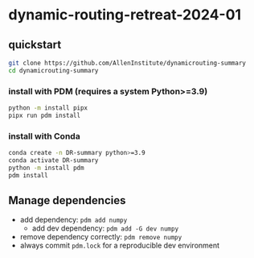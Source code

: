 # dynamic-routing-retreat-2024-01

## quickstart

```bash
git clone https://github.com/AllenInstitute/dynamicrouting-summary
cd dynamicrouting-summary
```

### install with PDM (requires a system Python>=3.9)
```bash
python -m install pipx
pipx run pdm install
```

### install with Conda
```bash
conda create -n DR-summary python>=3.9
conda activate DR-summary
python -m install pdm
pdm install
```

## Manage dependencies
- add dependency: `pdm add numpy`
  - add dev dependency: `pdm add -G dev numpy`
- remove dependency correctly: `pdm remove numpy`
- always commit `pdm.lock` for a reproducible dev environment